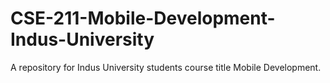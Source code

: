# CSE-211-Mobile-Development-Indus-University
A repository for Indus University students course title Mobile Development.
